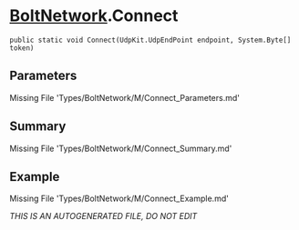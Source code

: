 # [BoltNetwork](Types/BoltNetwork.md).Connect
`public static void Connect(UdpKit.UdpEndPoint endpoint, System.Byte[] token)`
## Parameters
Missing File 'Types/BoltNetwork/M/Connect_Parameters.md'
## Summary
Missing File 'Types/BoltNetwork/M/Connect_Summary.md'
## Example
Missing File 'Types/BoltNetwork/M/Connect_Example.md'

*THIS IS AN AUTOGENERATED FILE, DO NOT EDIT*
